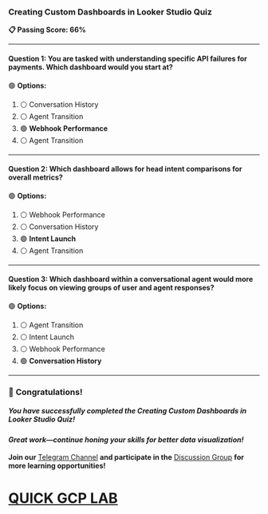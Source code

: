 ### **Creating Custom Dashboards in Looker Studio Quiz**  

**📋 Passing Score: 66%**  

---

#### **Question 1:** You are tasked with understanding specific API failures for payments. Which dashboard would you start at?  

🟢 **Options:**  
1. ⚪ Conversation History  
2. ⚪ Agent Transition  
3. 🟢 **Webhook Performance**  
4. ⚪ Agent Transition  

---  

#### **Question 2:** Which dashboard allows for head intent comparisons for overall metrics?  

🟢 **Options:**  
1. ⚪ Webhook Performance  
2. ⚪ Conversation History  
3. 🟢 **Intent Launch**  
4. ⚪ Agent Transition  

---  

#### **Question 3:** Which dashboard within a conversational agent would more likely focus on viewing groups of user and agent responses?  

🟢 **Options:**  
1. ⚪ Agent Transition  
2. ⚪ Intent Launch  
3. ⚪ Webhook Performance  
4. 🟢 **Conversation History**  

---

### 🎉 **Congratulations!**  
##### *You have successfully completed the Creating Custom Dashboards in Looker Studio Quiz!*  

#### *Great work—continue honing your skills for better data visualization!*  

**Join our** [Telegram Channel](https://t.me/quickgcplab) **and participate in the** [Discussion Group](https://t.me/quickgcplabchats) **for more learning opportunities!**  

# [QUICK GCP LAB](https://www.youtube.com/@quickgcplab)  